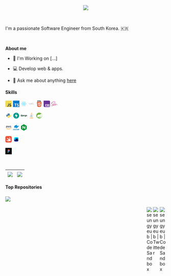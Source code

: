 <!--
<img align='right' src="https://github-readme-stats.vercel.app/api?username=seungyeubk&show_icons=true">
-->
<!--
### Hi there 👋
<br>
🚀  Working on Nabiee Inc. <br>
💻  Sofrware Engineer <br>
🌐  React.js, Javascript(ES6+), Typescript <br>
📚  Python, Django, Docker, Nginx <br>
📱  IOS, Swift5+, SwiftUI <br>


<br>

<img src="https://github-readme-stats.vercel.app/api?username=seungyeub&include_all_commits=true">
-->
<p align="center"><a href="https://seungyeub.github.io/portfolio-en/"><img width="500px" src="./assets/Logo.png" /></a></p>

<br>

I'm a passionate Software Engineer from South Korea. 🇰🇷

<br>

**About me**

- 💼 I'm Working on [...<!-- [Nabiee Inc.](https://github.com/Nabiee) -->]

- 💻 Develop web & apps.

- 💬 Ask me about anything [here](https://github.com/seungyeub/seungyeub/issues)

#### Skills

<code><img height="20" alt="javascript" src="https://github.com/github/explore/blob/main/topics/javascript/javascript.png"></code>
<code><img height="20" alt="typescript" src="https://github.com/github/explore/blob/main/topics/typescript/typescript.png"></code>
<code><img height="20" alt="react" src="https://github.com/github/explore/blob/main/topics/react/react.png"></code>
<code><img height="20" alt="react" src="https://github.com/github/explore/blob/main/topics/nextjs/nextjs.png"></code>
<code><img height="20" alt="html" src="https://github.com/github/explore/blob/main/topics/html/html.png"></code>
<code><img height="20" alt="css" src="https://github.com/github/explore/blob/main/topics/css/css.png"></code>
<code><img height="20" alt="sass" src="https://github.com/github/explore/blob/main/topics/sass/sass.png"></code>

<code><img height="20" alt="python" src="https://github.com/github/explore/blob/main/topics/python/python.png"></code>
<code><img height="20" alt="fastapi" src="https://github.com/github/explore/blob/main/topics/fastapi/fastapi.png"></code>
<code><img height="20" alt="django" src="https://github.com/github/explore/blob/main/topics/django/django.png"></code>
<code><img height="20" alt="java" src="https://github.com/github/explore/blob/main/topics/java/java.png"></code>
<code><img height="20" alt="spring" src="https://github.com/github/explore/blob/main/topics/spring/spring.png"></code>

<code><img height="20" alt="nginx" src="https://github.com/github/explore/blob/main/topics/aws/aws.png"></code>
<code><img height="20" alt="docker" src="https://github.com/github/explore/blob/main/topics/docker/docker.png"></code>
<code><img height="20" alt="nginx" src="https://github.com/github/explore/blob/main/topics/nginx/nginx.png"></code>

<code><img height="20" alt="swift" src="https://github.com/github/explore/blob/main/topics/swift/swift.png"></code>
<code><img height="20" alt="swiftui" src="https://github.com/github/explore/blob/main/topics/swiftui/swiftui.png"></code>

<code><img height="20" alt="react" src="https://github.com/github/explore/blob/main/topics/figma/figma.png"></code>

<br>

| <img align="center" src="https://github-readme-stats.vercel.app/api?username=seungyeub&show_icons=true&include_all_commits=true&theme=buefy&hide_border=true" /> | <img align="center" src="https://github-readme-stats.vercel.app/api/top-langs/?username=seungyeub&layout=compact&theme=buefy&hide_border=true" /> |
| ------------- | ------------- |

#### Top Repositories


<a href="https://github.com/seungyeub/awesome-web-styling">
  <img align="center" src="https://github-readme-stats.vercel.app/api/pin/?username=seungyeub&repo=awesome-web-styling&theme=buefy" />
</a>
<!-- <a href="https://github.com/anuraghazra/anuraghazra.github.io">
  <img align="center" src="https://github-readme-stats.vercel.app/api/pin/?username=anuraghazra&repo=anuraghazra.github.io&theme=buefy" />
</a> -->

<br />
<br />

<a href="https://codesandbox.io/u/seungyeub">
  <img align="right" alt="seungyeub | CodeSandbox" width="20px" src="./assets/codesandbox.svg" />
</a>

<a href="https://twitter.com/B_SeungYeob">
  <img align="right" alt="seungyeub | Twitter" width="21px" src="./assets/twitter.svg" />
</a>

<a href="https://www.instagram.com/jerome.baek/">
  <img align="right" alt="seungyeub | CodeSandbox" width="20px" src="./assets/instagram.svg" />
</a>
